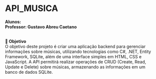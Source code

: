 # API_MUSICA
**Alunos:**<br/>
**Professor: Gustavo Abreu Caetano**<br/><br/>

**📌 Objetivo**<br/>
O objetivo deste projeto é criar uma aplicação backend para gerenciar informações sobre músicas, utilizando tecnologias como C#, .NET, Entity Framework, SQLite, além de uma interface simples em HTML, CSS e JavaScript. A API permitirá realizar operações de CRUD (Create, Read, Update e Delete) sobre músicas, armazenando as informações em um banco de dados SQLite.
